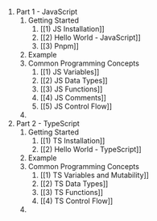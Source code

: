 1) Part 1 - JavaScript
	1) Getting Started
		1) [[1) JS Installation]]
		2) [[2) Hello World - JavaScript]]
		3) [[3) Pnpm]]
	2) Example
	3) Common Programming Concepts
		1) [[1) JS Variables]]
		2) [[2) JS Data Types]]
		3) [[3) JS Functions]]
		4) [[4) JS Comments]]
		5) [[5) JS Control Flow]]
	4) 
2) Part 2 - TypeScript
	1) Getting Started
		1) [[1) TS Installation]]
		2) [[2) Hello World - TypeScript]]
	2) Example
	3) Common Programming Concepts
		1) [[1) TS Variables and Mutability]]
		2) [[2) TS Data Types]]
		3) [[3) TS Functions]]
		4) [[4) TS Control Flow]]
	4) 